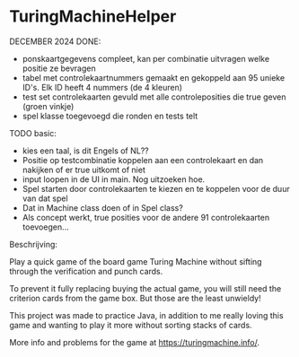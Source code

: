 # TuringMachineHelper
DECEMBER 2024
DONE:
- ponskaartgegevens compleet, kan per combinatie uitvragen welke positie ze bevragen
- tabel met controlekaartnummers gemaakt en gekoppeld aan 95 unieke ID's. Elk ID heeft 4 nummers (de 4 kleuren)
- test set controlekaarten gevuld met alle controleposities die true geven (groen vinkje)
- spel klasse toegevoegd die ronden en tests telt

TODO basic: 
- kies een taal, is dit Engels of NL??
- Positie op testcombinatie koppelen aan een controlekaart en dan nakijken of er true uitkomt of niet
- input loopen in de UI in main. Nog uitzoeken hoe.
- Spel starten door controlekaarten te kiezen en te koppelen voor de duur van dat spel
- Dat in Machine class doen of in Spel class?
- Als concept werkt, true posities voor de andere 91 controlekaarten toevoegen...


Beschrijving:

Play a quick game of the board game Turing Machine without sifting through the verification and punch cards.

To prevent it fully replacing buying the actual game, you will still need the criterion cards from the game box.
But those are the least unwieldy!

This project was made to practice Java, in addition to me really loving this game and wanting to play it
more without sorting stacks of cards.

More info and problems for the game at https://turingmachine.info/.
